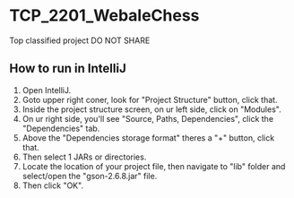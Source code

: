 # TCP_2201_WebaleChess
Top classified project DO NOT SHARE

## How to run in IntelliJ
1. Open IntelliJ.
2. Goto upper right coner, look for "Project Structure" button, click that.
3. Inside the project structure screen, on ur left side, click on "Modules".
4. On ur right side, you'll see "Source, Paths, Dependencies", click the "Dependencies" tab.
5. Above the "Dependencies storage format" theres a "+" button, click that.
6. Then select 1 JARs or directories.
7. Locate the location of your project file, then navigate to "lib" folder and select/open the "gson-2.6.8.jar" file.
8. Then click "OK".
